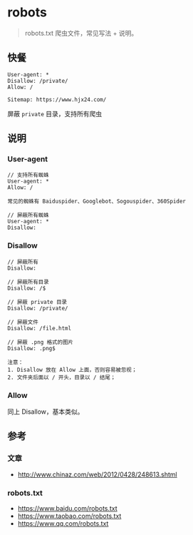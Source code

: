 # robots

> robots.txt 爬虫文件，常见写法 + 说明。

## 快餐

```text
User-agent: *
Disallow: /private/
Allow: /

Sitemap: https://www.hjx24.com/
```

屏蔽 `private` 目录，支持所有爬虫

## 说明

### User-agent

```
// 支持所有蜘蛛
User-agent: *
Allow: /

常见的蜘蛛有 Baiduspider、Googlebot、Sogouspider、360Spider

// 屏蔽所有蜘蛛
User-agent: *
Disallow:
```

### Disallow

```
// 屏蔽所有
Disallow:

// 屏蔽所有目录
Disallow: /$

// 屏蔽 private 目录
Disallow: /private/

// 屏蔽文件
Disallow: /file.html

// 屏蔽 .png 格式的图片
Disallow: .png$

注意：
1. Disallow 放在 Allow 上面，否则容易被忽视；
2. 文件夹后面以 / 开头，目录以 / 结尾；
```

### Allow

同上 Disallow，基本类似。

## 参考

### 文章

- <http://www.chinaz.com/web/2012/0428/248613.shtml>

### robots.txt

- <https://www.baidu.com/robots.txt>
- <https://www.taobao.com/robots.txt>
- <https://www.qq.com/robots.txt>

